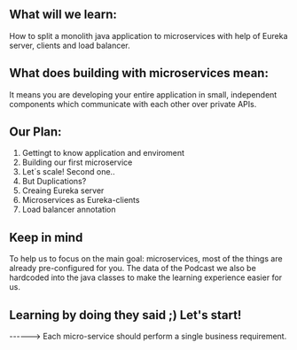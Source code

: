 ## What will we learn:
How to split a monolith java application to microservices with help of Eureka server, clients and load balancer.

## What does building with microservices mean:
It means you are developing your entire application in small, independent components which communicate with each other over private APIs. 

## Our Plan:
1) Gettingt to know application and enviroment
2) Building our first microservice
3) Let´s scale! Second one..
4) But Duplications?
5) Creaing Eureka server
6) Microservices as Eureka-clients
7) Load balancer annotation

## Keep in mind
To help us to focus on the main goal: microservices, most of the things are already pre-configured for you. The data of the Podcast we also be hardcoded into the java classes to make the learning experience easier for us. 

## Learning by doing they said ;) Let's start!


 ------> Each micro-service should perform a single business requirement.
